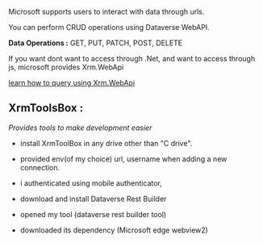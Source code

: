 Microsoft supports users to interact with data through urls.

You can perform CRUD operations using Dataverse WebAPI.

**Data Operations :** GET, PUT, PATCH, POST, DELETE


If you want dont want to access through .Net, and want to access through js, microsoft provides Xrm.WebApi

[learn how to query using Xrm.WebApi](https://learn.microsoft.com/en-us/power-apps/developer/model-driven-apps/clientapi/reference/xrm-webapi)


## XrmToolsBox : 
_Provides tools to make development easier_

- install XrmToolBox in any drive other than "C drive".

- provided env(of my choice) url, username when adding a new connection.

- i authenticated using mobile authenticator, 

- download and install Dataverse Rest Builder

- opened my tool (dataverse rest builder tool)

- downloaded its dependency (Microsoft edge webview2)

